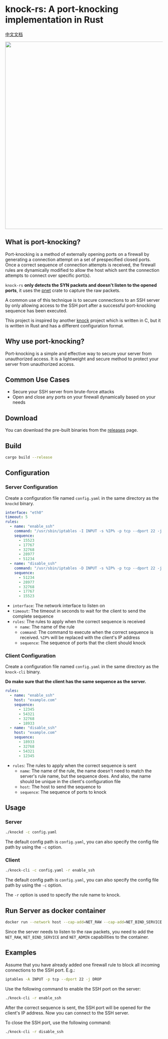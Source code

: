 # knock-rs: A port-knocking implementation in Rust

[中文文档](https://github.com/TimothyYe/knock-rs/blob/master/README_CN.md)

<img src="https://raw.githubusercontent.com/TimothyYe/knock-rs/master/images/knock.png" width="600">

## What is port-knocking?

Port-knocking is a method of externally opening ports on a firewall by generating a connection attempt on a set of prespecified closed ports. Once a correct sequence of connection attempts is received, the firewall rules are dynamically modified to allow the host which sent the connection attempts to connect over specific port(s). 

`knock-rs` __only detects the SYN packets and doesn't listen to the opened ports__, it uses the [pnet](https://docs.rs/pnet/latest/pnet/) crate to capture the raw packets.

A common use of this technique is to secure connections to an SSH server by only allowing access to the SSH port after a successful port-knocking sequence has been executed.

This project is inspired by another [knock](https://github.com/jvinet/knock) project which is written in C, but it is written in Rust and has a different configuration format.

## Why use port-knocking?

Port-knocking is a simple and effective way to secure your server from unauthorized access. It is a lightweight and secure method to protect your server from unauthorized access.

## Common Use Cases

- Secure your SSH server from brute-force attacks
- Open and close any ports on your firewall dynamically based on your needs

## Download

You can download the pre-built binaries from the [releases](https://github.com/TimothyYe/knock-rs/releases) page.

## Build

```bash
cargo build --release
```

## Configuration

### Server Configuration

Create a configuration file named `config.yaml` in the same directory as the `knockd` binary.

```yaml
interface: "eth0"
timeout: 5
rules:
  - name: "enable_ssh"
    command: "/usr/sbin/iptables -I INPUT -s %IP% -p tcp --dport 22 -j ACCEPT"
    sequence:
      - 15523
      - 17767
      - 32768
      - 28977
      - 51234
  - name: "disable_ssh"
    command: "/usr/sbin/iptables -D INPUT -s %IP% -p tcp --dport 22 -j ACCEPT"
    sequence:
      - 51234
      - 28977
      - 32768
      - 17767
      - 15523
```

- `interface`: The network interface to listen on
- `timeout`: The timeout in seconds to wait for the client to send the complete sequence
- `rules`: The rules to apply when the correct sequence is received
	- `name`: The name of the rule
	- `command`: The command to execute when the correct sequence is received. `%IP%` will be replaced with the client's IP address
	- `sequence`: The sequence of ports that the client should knock

### Client Configuration

Create a configuration file named `config.yaml` in the same directory as the `knock-cli` binary. 

__Do make sure that the client has the same sequence as the server.__

```yaml
rules:
  - name: "enable_ssh"
    host: "example.com"
    sequence:
      - 12345
      - 54321
      - 32768
      - 18933
  - name: "disable_ssh"
    host: "example.com"
    sequence:
      - 18933
      - 32768
      - 54321
      - 12345
```

- `rules`: The rules to apply when the correct sequence is sent
	- `name`: The name of the rule, the name doesn't need to match the server's rule name, but the sequence does. And also, the name should be unique in the client's configuration file
	- `host`: The host to send the sequence to
	- `sequence`: The sequence of ports to knock

## Usage

### Server

```bash
./knockd -c config.yaml
```

The default config path is `config.yaml`, you can also specify the config file path by using the `-c` option.

### Client

```bash
./knock-cli -c config.yaml -r enable_ssh
```

The default config path is `config.yaml`, you can also specify the config file path by using the `-c` option.

The `-r` option is used to specify the rule name to knock.

## Run Server as docker container

```bash
docker run --network host --cap-add=NET_RAW --cap-add=NET_BIND_SERVICE --cap-add=NET_ADMIN -d --restart=always --name=knockd -v ./config.yaml:/config.yaml:ro ghcr.io/timothyye/knockd:latest
```
Since the server needs to listen to the raw packets, you need to add the `NET_RAW`, `NET_BIND_SERVICE` and `NET_ADMIN` capabilities to the container.

## Examples

Assume that you have already added one firewall rule to block all incoming connections to the SSH port. E.g.:

```bash
iptables -A INPUT -p tcp --dport 22 -j DROP
```

Use the following command to enable the SSH port on the server:

```bash
./knock-cli -r enable_ssh
```

After the correct sequence is sent, the SSH port will be opened for the client's IP address. Now you can connect to the SSH server.

To close the SSH port, use the following command:

```bash
./knock-cli -r disable_ssh
```

